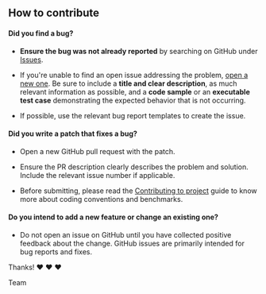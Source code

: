## How to contribute

#### **Did you find a bug?**

* **Ensure the bug was not already reported** by searching on GitHub under [Issues](https://github.com/front-end-by-rimantas/11-a-grupe-portfolio/issues).

* If you're unable to find an open issue addressing the problem, [open a new one](https://github.com/front-end-by-rimantas/11-a-grupe-portfolio/issues/new). Be sure to include a **title and clear description**, as much relevant information as possible, and a **code sample** or an **executable test case** demonstrating the expected behavior that is not occurring.

* If possible, use the relevant bug report templates to create the issue.

#### **Did you write a patch that fixes a bug?**

* Open a new GitHub pull request with the patch.

* Ensure the PR description clearly describes the problem and solution. Include the relevant issue number if applicable.

* Before submitting, please read the [Contributing to project](https://github.com/front-end-by-rimantas/11-a-grupe-portfolio/blob/master/CODE_OF_CONDUCT.md) guide to know more about coding conventions and benchmarks.

#### **Do you intend to add a new feature or change an existing one?**

* Do not open an issue on GitHub until you have collected positive feedback about the change. GitHub issues are primarily intended for bug reports and fixes.

Thanks! :heart: :heart: :heart:

Team
